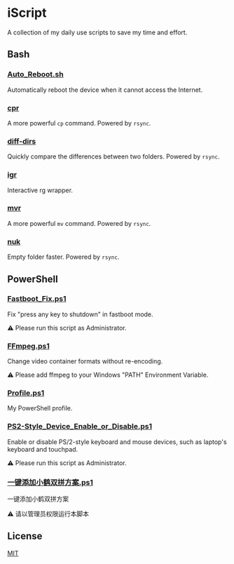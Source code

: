 # iScript

A collection of my daily use scripts to save my time and effort.

## Bash

### [Auto_Reboot.sh](Bash/Auto_Reboot.sh)

Automatically reboot the device when it cannot access the Internet.

### [cpr](Bash/cpr)

A more powerful `cp` command. Powered by `rsync`.

### [diff-dirs](Bash/diff-dirs)

Quickly compare the differences between two folders. Powered by `rsync`.

### [igr](Bash/igr)

Interactive rg wrapper.

### [mvr](Bash/mvr)

A more powerful `mv` command. Powered by `rsync`.

### [nuk](Bash/nuk)

Empty folder faster. Powered by `rsync`.

## PowerShell

### [Fastboot_Fix.ps1](PowerShell/Fastboot_Fix.ps1)

Fix "press any key to shutdown" in fastboot mode.

⚠ Please run this script as Administrator.

### [FFmpeg.ps1](PowerShell/FFmpeg.ps1)

Change video container formats without re-encoding.

⚠ Please add ffmpeg to your Windows "PATH" Environment Variable.

### [Profile.ps1](PowerShell/Profile.ps1)

My PowerShell profile.

### [PS2-Style_Device_Enable_or_Disable.ps1](PowerShell/PS2-Style_Device_Enable_or_Disable.ps1)

Enable or disable PS/2-style keyboard and mouse devices, such as laptop's keyboard and touchpad.

⚠ Please run this script as Administrator.

### [一键添加小鹤双拼方案.ps1](PowerShell/一键添加小鹤双拼方案.ps1)

一键添加小鹤双拼方案

⚠ 请以管理员权限运行本脚本

## License

[MIT](LICENSE)
